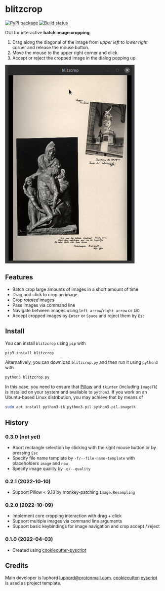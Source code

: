 # blitzcrop

[![PyPI package](https://img.shields.io/pypi/v/blitzcrop)](https://pypi.python.org/pypi/blitzcrop)
[![Build status](https://github.com/luphord/blitzcrop/actions/workflows/lint-test.yml/badge.svg)](https://github.com/luphord/blitzcrop/actions)

GUI for interactive **batch image cropping**:

1. Drag along the diagonal of the image from *upper left* to *lower right* corner and release the mouse button.
2. Move the mouse to the upper right corner and click.
3. Accept or reject the cropped image in the dialog popping up.

![Demo of blitzcrop interaction](https://github.com/luphord/blitzcrop/raw/main/img/demo.gif)

## Features
* Batch crop large amounts of images in a short amount of time
* Drag and click to crop an image
* Crop *rotated* images
* Pass images via command line
* Navigate between images using `left arrow`/`right arrow`  or `A`/`D`
* Accept cropped images by `Enter` or `Space` and reject them by `Esc`

## Install

You can install `blitzcrop` using `pip` with

```bash
pip3 install blitzcrop
```

Alternatively, you can download `blitzcrop.py` and then run it using `python3` with

```bash
python3 blitzcrop.py
```

In this case, you need to ensure that [Pillow](https://pillow.readthedocs.io) and `tkinter` (including `ImageTk`) is installed on your system and available to `python3`. If you work on an Ubuntu-based Linux distribution, you may achieve that by means of

```bash
sudo apt install python3-tk python3-pil python3-pil.imagetk
```

## History

### 0.3.0 (not yet)
* Abort rectangle selection by clicking with the *right* mouse button or by pressing `Esc`
* Specify file name template by `-f/--file-name-template` with placeholders `image` and `now`
* Specify image quality by `-q/--quality`

### 0.2.1 (2022-10-10)
* Support Pillow < 9.10 by monkey-patching `Image.Resampling`

### 0.2.0 (2022-10-09)
* Implement core cropping interaction with drag + click
* Support multiple images via command line arguments
* Support basic keybindings for image navigation and crop accept / reject

### 0.1.0 (2022-04-03)
* Created using [cookiecutter-pyscript](https://github.com/luphord/cookiecutter-pyscript)

## Credits

Main developer is luphord <luphord@protonmail.com>. [cookiecutter-pyscript](https://github.com/luphord/cookiecutter-pyscript) is used as project template.
